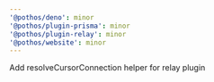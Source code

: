 ```yaml
---
'@pothos/deno': minor
'@pothos/plugin-prisma': minor
'@pothos/plugin-relay': minor
'@pothos/website': minor
---
```


Add resolveCursorConnection helper for relay plugin

